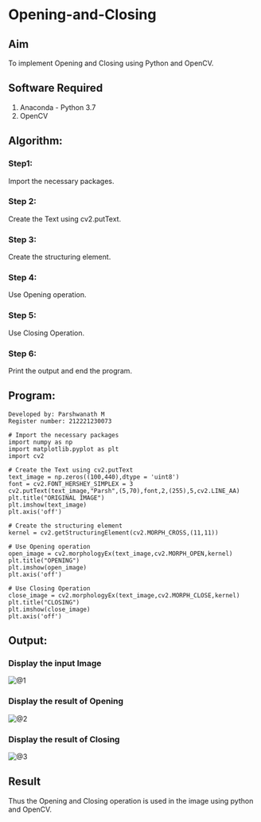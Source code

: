 # Opening-and-Closing

## Aim
To implement Opening and Closing using Python and OpenCV.

## Software Required
1. Anaconda - Python 3.7
2. OpenCV

## Algorithm:
### Step1:
Import the necessary packages.

### Step 2:
Create the Text using cv2.putText.

### Step 3:
Create the structuring element.

### Step 4:
Use Opening operation.

### Step 5:
Use Closing Operation.

### Step 6:
Print the output and end the program.

 
## Program:
```
Developed by: Parshwanath M
Register number: 212221230073
```

``` 
# Import the necessary packages
import numpy as np
import matplotlib.pyplot as plt
import cv2

# Create the Text using cv2.putText
text_image = np.zeros((100,440),dtype = 'uint8')
font = cv2.FONT_HERSHEY_SIMPLEX = 3
cv2.putText(text_image,"Parsh",(5,70),font,2,(255),5,cv2.LINE_AA)
plt.title("ORIGINAL IMAGE")
plt.imshow(text_image)
plt.axis('off')

# Create the structuring element
kernel = cv2.getStructuringElement(cv2.MORPH_CROSS,(11,11))

# Use Opening operation
open_image = cv2.morphologyEx(text_image,cv2.MORPH_OPEN,kernel)
plt.title("OPENING")
plt.imshow(open_image)
plt.axis('off')

# Use Closing Operation
close_image = cv2.morphologyEx(text_image,cv2.MORPH_CLOSE,kernel)
plt.title("CLOSING")
plt.imshow(close_image)
plt.axis('off')
```

## Output:

### Display the input Image
![@1](https://github.com/parsh2004/Opening-and-Closing/assets/95388047/cddddf6d-3baf-439f-b82e-caf0d9e4ef6d)

### Display the result of Opening
![@2](https://github.com/parsh2004/Opening-and-Closing/assets/95388047/b798a959-4674-45d0-b045-65ed8dca2112)

### Display the result of Closing
![@3](https://github.com/parsh2004/Opening-and-Closing/assets/95388047/ab926083-5d4e-4f20-a43f-30fa0f300231)

## Result
Thus the Opening and Closing operation is used in the image using python and OpenCV.
